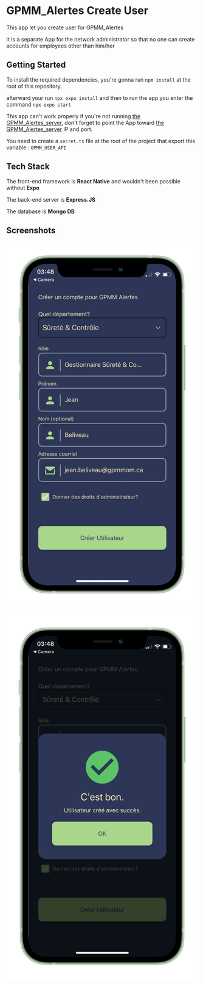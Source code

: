 # GPMM_Alertes Create User

This app let you create user for GPMM_Alertes

It is a separate App for the network administrator so that no one can create accounts for employees other than him/her

## Getting Started

To install the required dependencies, you're gonna run `npm install` at the root of this repository.

afterward your run `npx expo install` and then to run the app you enter the command `npx expo start`

This app can't work properly if you're not running [the GPMM_Alertes_server](https://github.com/mathieuhuet/GPMM_Alertes_server), don't forget to point the App toward [the GPMM_Alertes_server](https://github.com/mathieuhuet/GPMM_Alertes_server) IP and port.

You need to create a `secret.ts` file at the root of the project that export this variable : `GPMM_USER_API`

## Tech Stack

The front-end framework is **React Native** and wouldn't been possible without **Expo**

The back-end server is **Express.JS**

The database is **Mongo DB**

## Screenshots


![](assets/GPMM_CreateUser_04.png)


![](assets/GPMM_CreateUser_01.png)
